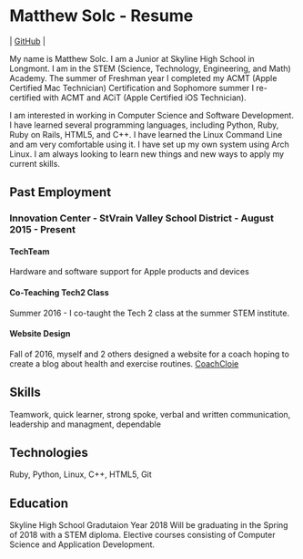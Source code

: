  Matthew Solc - Resume
======

| [GitHub](https://github.com/matthewsolc66 "GitHub") |

My name is Matthew Solc. I am a Junior at Skyline High School in Longmont. I am in the STEM (Science, Technology, Engineering, and Math) Academy. The summer of Freshman year I completed my ACMT (Apple Certified Mac Technician) Certification and Sophomore summer I re-certified with ACMT and ACiT (Apple Certified iOS Technician). 

I am interested in working in Computer Science and Software Development. I have learned several programming languages, including Python, Ruby, Ruby on Rails, HTML5, and C++. I have learned the Linux Command Line and am very comfortable using it. I have set up my own system using Arch Linux. I am always looking to learn new things and new ways to apply my current skills. 


Past Employment
------

### Innovation Center - StVrain Valley School District - August 2015 - Present


#### TechTeam 
Hardware and software support for Apple products and devices
#### Co-Teaching Tech2 Class
Summer 2016 - I co-taught the Tech 2 class at the summer STEM institute.

#### Website Design

Fall of 2016, myself and 2 others designed a website for a coach hoping to create a blog about health and exercise routines. 
[CoachCloie](http://coachcloie.com "CoachCloie")

Skills
------

Teamwork, quick learner, strong spoke, verbal and written communication, leadership and managment, dependable

Technologies
------

Ruby, Python, Linux, C++, HTML5, Git

Education
------

Skyline High School
Gradutaion Year 2018
Will be graduating in the Spring of 2018 with a STEM diploma. Elective courses consisting of Computer Science and Application Development. 

